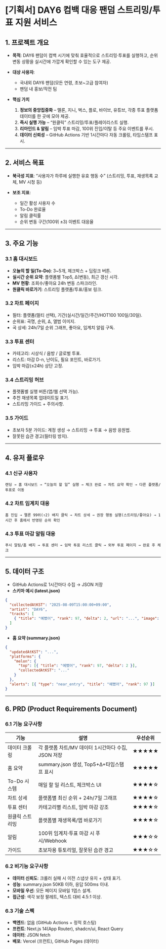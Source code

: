 # **\[기획서] DAY6 컴백 대응 팬덤 스트리밍/투표 지원 서비스**

## 1. 프로젝트 개요

- **목적**: DAY6 팬덤이 컴백 시기에 맞춰 효율적으로 스트리밍·투표를 실행하고, 순위 변동 상황을 실시간에 가깝게 확인할 수 있는 도구 제공.
- **대상 사용자**:

  - 국내외 DAY6 팬덤(모든 연령, 초보\~고급 참여자)
  - 팬덤 내 홍보/작전 팀

- **핵심 가치**

  1. **정보의 중앙집중화** – 멜론, 지니, 벅스, 플로, 바이브, 유튜브, 각종 투표 플랫폼 데이터를 한 곳에 모아 제공.
  2. **즉시 실행 가능** – “원클릭” 스트리밍/투표/플레이리스트 실행.
  3. **리마인드 & 알림** – 임박 투표 마감, 100위 진입/이탈 등 주요 이벤트를 푸시.
  4. **데이터 신뢰성** – GitHub Actions 기반 1시간마다 자동 크롤링, 타임스탬프 표시.

---

## 2. 서비스 목표

- **북극성 지표**: “사용자가 하루에 실행한 유효 행동 수” (스트리밍, 투표, 재생목록 교체, MV 시청 등)
- **보조 지표**:

  - 일간 활성 사용자 수
  - To-Do 완료율
  - 알림 클릭률
  - 순위 변동 구간(100위 ±3) 이벤트 대응율

---

## 3. 주요 기능

### 3.1 홈 대시보드

- **오늘의 할 일(To-Do)**: 3\~5개, 체크박스 + 딥링크 버튼.
- **실시간 순위 요약**: 플랫폼별 Top5, Δ(변동), 최근 갱신 시각.
- **MV 현황**: 조회수/좋아요 24h 변동 스파크라인.
- **원클릭 바로가기**: 스트리밍 플랫폼/투표/홍보 링크.

### 3.2 차트 페이지

- 필터: 플랫폼(멀티 선택), 기간(실시간/일간/주간/HOT100 100일/30일).
- 순위표: 곡명, 순위, Δ, 앨범 이미지.
- 곡 상세: 24h/7일 순위 그래프, 좋아요, 임계치 알림 구독.

### 3.3 투표 센터

- 카테고리: 시상식 / 음방 / 글로벌 투표.
- 리스트: 마감 D-n, 난이도, 필요 포인트, 바로가기.
- 임박 마감(≤24h) 상단 고정.

### 3.4 스트리밍 허브

- 플랫폼별 실행 버튼(앱/웹 선택 가능).
- 추천 재생목록 업데이트일 표기.
- 스트리밍 가이드 + 주의사항.

### 3.5 가이드

- 초보자 5분 가이드: 계정 생성 → 스트리밍 → 투표 → 음방 응원법.
- 잘못된 습관 경고(필터링 방지).

---

## 4. 유저 플로우

### 4.1 신규 사용자

```
랜딩 → 홈 대시보드 → “오늘의 할 일” 실행 → 체크 완료 → 차트 요약 확인 → 다른 플랫폼/투표로 이동
```

### 4.2 차트 임계치 대응

```
홈 진입 → 멜론 99위(↑2) 배지 클릭 → 차트 상세 → 권장 행동 실행(스트리밍/좋아요) → 1시간 후 홈에서 반영된 순위 확인
```

### 4.3 투표 마감 알림 대응

```
푸시 알림/홈 배지 → 투표 센터 → 임박 투표 리스트 클릭 → 외부 투표 페이지 → 완료 후 체크
```

---

## 5. 데이터 구조

- GitHub Actions로 1시간마다 수집 → JSON 저장
- **스키마 예시 (latest.json)**

```json
{
  "collectedAtKST": "2025-08-09T15:00:00+09:00",
  "artist": "DAY6",
  "tracks": [
    { "title": "예뻤어", "rank": 97, "delta": 2, "url": "...", "image": "..." }
  ]
}
```

- **홈 요약 (summary.json)**

```json
{
  "updatedAtKST": "...",
  "platforms": {
    "melon": {
      "top": [{ "title": "예뻤어", "rank": 97, "delta": 2 }],
      "collectedAtKST": "..."
    }
  },
  "alerts": [{ "type": "near_entry", "title": "예뻤어", "rank": 97 }]
}
```

---

## 6. PRD (Product Requirements Document)

### 6.1 기능 요구사항

| 기능            | 설명                                               | 우선순위 |
| --------------- | -------------------------------------------------- | -------- |
| 데이터 크롤링   | 각 플랫폼 차트/MV 데이터 1시간마다 수집, JSON 저장 | ★★★★★    |
| 홈 요약         | summary.json 생성, Top5+Δ+타임스탬프 표시          | ★★★★★    |
| To-Do 시스템    | 매일 할 일 리스트, 체크박스 UI                     | ★★★★☆    |
| 차트 상세       | 플랫폼별 최신 순위 + 24h/7일 그래프                | ★★★★☆    |
| 투표 센터       | 카테고리별 리스트, 임박 마감 강조                  | ★★★★☆    |
| 원클릭 스트리밍 | 플랫폼별 재생목록/앱 바로가기                      | ★★★★☆    |
| 알림            | 100위 임계치·투표 마감 시 푸시/Webhook             | ★★★☆☆    |
| 가이드          | 초보자용 튜토리얼, 잘못된 습관 경고                | ★★★☆☆    |

### 6.2 비기능 요구사항

- **데이터 신뢰도**: 크롤러 실패 시 이전 스냅샷 유지 + 상태 표기.
- **성능**: summary.json 50KB 이하, 응답 500ms 이내.
- **모바일 우선**: 모든 페이지 모바일 1뎁스 설계.
- **접근성**: 색각 보정 팔레트, 텍스트 대비 4.5:1 이상.

### 6.3 기술 스펙

- **백엔드**: 없음 (GitHub Actions + 정적 호스팅)
- **프런트**: Next.js 14(App Router), shadcn/ui, React Query
- **데이터**: JSON fetch
- **배포**: Vercel (프런트), GitHub Pages (데이터)
